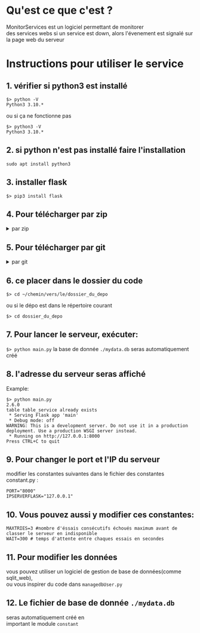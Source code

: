 # Qu'est ce que c'est ?

MonitorServices est un logiciel permettant de monitorer  
des services webs
si un service est down, alors l'évenement
est signalé sur la page web du serveur


# Instructions pour utiliser le service


## 1. vérifier si python3 est installé


```
$> python -V
Python3 3.10.*
```

ou si ça ne fonctionne pas

```
$> python3 -V
Python3 3.10.*
```

## 2. si python n'est pas installé faire l'installation
```
sudo apt install python3
```

## 3. installer flask  
`$> pip3 install flask`


## 4. Pour télécharger par zip

<details> <summary> par zip </summary>

fichier zip téléchargeable par ce lien depuis un navigateur

https://github.com/whoamitty/MonitorServices/archive/refs/heads/main.zip


Pour télécharger et décomprésser le zip depuis un terminal

```
cd ~/chemin/vers/la/ou/on/veut/mettre/le/dossier

wget https://github.com/whoamitty/MonitorServices/archive/refs/heads/main.zip

unzip MonitorServices-main.zip -d dossier_de_destination

rm MonitorServices-main.zip #pour supprimer le zip
```
</details>



## 5. Pour télécharger par git
<details> <summary> par git </summary>
Si le compte github auquel est lié git as accès au depo  
ses commandes permettent de télécharger le depo en local


### 5.1 installer git (pour vérifier `git --version`)
`$> sudo apt install git`


### 5.2 télécharger le depo

```
git clone --depth=1 git@github.com:whoamitty/MonitorServices.git dossier_du_depo
```

`dossier_du_depo` sera créé dans le dossier courant

si `dossier_du_depo` n'existe pas, le dossier `dossier_du_depo` seras créé par git  

si aucun nom de dossier est donnée
le nom du dépo `MonitorServices` sera choisi par défault
</details>





## 6. ce placer dans le dossier du code
`$> cd ~/chemin/vers/le/dossier_du_depo`

ou si le dépo est dans le répertoire courant

`$> cd dossier_du_depo`

## 7. Pour lancer le serveur, exécuter:

`$> python main.py`
la base de donnée `./mydata.db` seras automatiquement créé


## 8. l'adresse du serveur seras affiché

Example:
```
$> python main.py
2.6.0
table table_service already exists
 * Serving Flask app 'main'
 * Debug mode: off
WARNING: This is a development server. Do not use it in a production deployment. Use a production WSGI server instead.
 * Running on http://127.0.0.1:8000
Press CTRL+C to quit
```



## 9. Pour changer le port et l'IP du serveur  
modifier les constantes suivantes dans le fichier des constantes constant.py :
```
PORT="8000"
IPSERVERFLASK="127.0.0.1"
```

## 10. Vous pouvez aussi y modifier ces constantes:  
```
MAXTRIES=3 #nombre d'éssais consécutifs échoués maximum avant de classer le serveur en indisponible  
WAIT=300 # temps d'attente entre chaques essais en secondes
```

## 11. Pour modifier les données  
vous pouvez utiliser un logiciel de gestion de base de données(comme sqlit_web),  
ou vous inspirer du code dans `managedbUser.py`


## 12. Le fichier de base de donnée `./mydata.db`  
seras automatiquement créé en  
important le module `constant`

